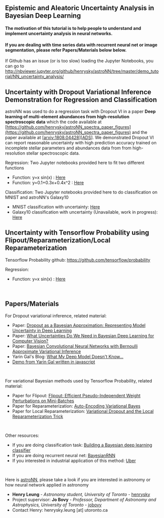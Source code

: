 ## Epistemic and Aleatoric Uncertainty Analysis in Bayesian Deep Learning

#### The motivation of this tutorial is to help people to understand and implement uncertainty analysis in neural networks.
#### If you are dealing with time series data with recurrent neural net or image segmentation, please refer Papers/Materials below below.

If Github has an issue (or is too slow) loading the Jupyter Notebooks, you can go to 
http://nbviewer.jupyter.org/github/henrysky/astroNN/tree/master/demo_tutorial/NN_uncertainty_analysis/

Uncertainty with Dropout Variational Inference Demonstration for Regression and Classification
-----------------------------------------------------------------------------------------------------------

astroNN was used to do a regression task with Dropout VI in a paper 
**Deep learning of multi-element abundances from high-resolution spectroscopic data** 
which the code available at [https://github.com/henrysky/astroNN_spectra_paper_figures](https://github.com/henrysky/astroNN_spectra_paper_figures)
and the paper available at [[arxiv:1808.04428](https://arxiv.org/abs/1808.04428)][[ADS](https://ui.adsabs.harvard.edu/#abs/2018arXiv180804428L/)]. 
We demonstrated Dropout VI can report reasonable uncertainty with high prediction 
accuracy trained on incomplete stellar parameters and abundances data from from high-resolution stellar spectroscopic data.

Regression: Two Jupyter notebooks provided here to fit two different functions
* Function: y=x sin(x) : [Here](Uncertainty_Demo_x_sinx.ipynb)
* Function: y=0.1+0.3x+0.4x^2 : [Here](Uncertainty_Demo_quad.ipynb)

Classification: Two Jupyter notebooks provided here to do classification on MNIST and astroNN's Galaxy10
* MNIST classification with uncertainty: [Here](Uncertainty_Demo_MNIST.ipynb)
* Galaxy10 classification with uncertainty (Unavailable, work in progress): [Here](Uncertainty_Demo_classification.ipynb)

Uncertainty with Tensorflow Probability using Flipout/Reparameterization/Local Reparameterization
-----------------------------------------------------------------------------------------------------------
Tensorflow Probability github: https://github.com/tensorflow/probability

Regression:
* Function: y=x sin(x) : [Here](Uncertainty_Demo_x_sinx_tfp.ipynb)

<br>

Papers/Materials
-----------------
For Dropout variational inference, related material:
* Paper: [Dropout as a Bayesian Approximation: Representing Model Uncertainty in Deep Learning](https://arxiv.org/abs/1506.02142)
* Paper: [What Uncertainties Do We Need in Bayesian Deep Learning for Computer Vision?](https://arxiv.org/abs/1703.04977)
* Paper: [Bayesian Convolutional Neural Networks with Bernoulli Approximate Variational Inference](https://arxiv.org/abs/1506.02158)
* Yarin Gal's Blog: [What My Deep Model Doesn't Know...](http://mlg.eng.cam.ac.uk/yarin/blog_3d801aa532c1ce.html)
* [Demo from Yarin Gal written in javascript](https://github.com/yaringal/HeteroscedasticDropoutUncertainty)

<br>

For variational Bayesian methods used by Tensorflow Probability, related material:
* Paper for Flipout: [Flipout: Efficient Pseudo-Independent Weight Perturbations on Mini-Batches](https://arxiv.org/abs/1803.04386)
* Paper for Reparameterization: [Auto-Encoding Variational Bayes](https://arxiv.org/abs/1312.6114)
* Paper for Local Reparameterization: [Variational Dropout and the Local Reparameterization Trick](https://arxiv.org/abs/1506.02557)

<br>

Other resources:
* If you are doing classification task: [Building a Bayesian deep learning classifier](https://github.com/kyle-dorman/bayesian-neural-network-blogpost)
* If you are doing recurrent neural net: [BayesianRNN](https://github.com/yaringal/BayesianRNN)
* If you interested in industrial application of this method: [Uber](https://eng.uber.com/neural-networks-uncertainty-estimation/)

<br>

Here is [astroNN](https://github.com/henrysky/astroNN), please take a look if you are interested in astronomy or how neural network applied in astronomy
* **Henry Leung** - *Astronomy student, University of Toronto* - [henrysky](https://github.com/henrysky)
* Project supervisor: **Jo Bovy** - *Professor, Department of Astronomy and Astrophysics, University of Toronto* - [jobovy](https://github.com/jobovy)
* Contact Henry: henrysky.leung [at] utoronto.ca
